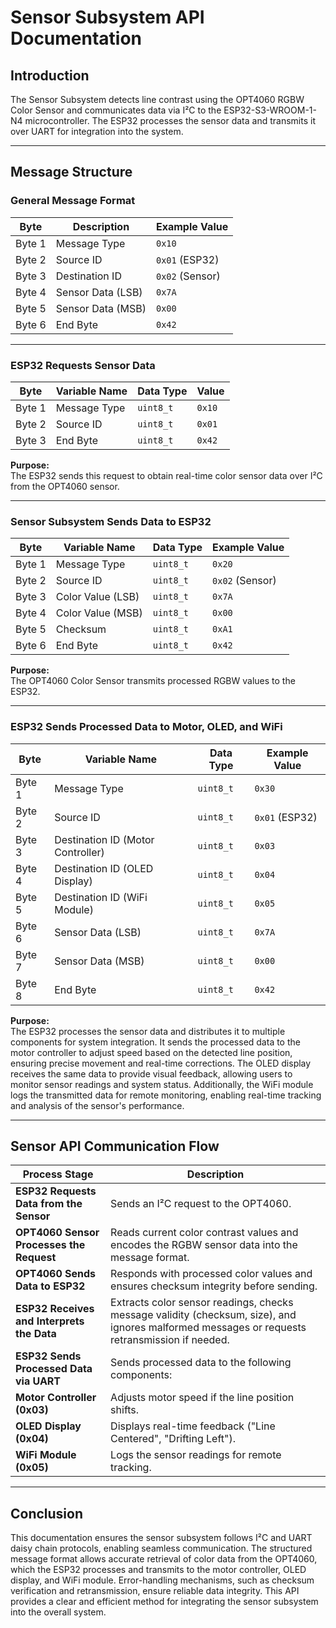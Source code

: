 # Sensor Subsystem API Documentation

## Introduction
The Sensor Subsystem detects line contrast using the OPT4060 RGBW Color Sensor and communicates data via I²C to the ESP32-S3-WROOM-1-N4 microcontroller. The ESP32 processes the sensor data and transmits it over UART for integration into the system.

---

## **Message Structure**

### **General Message Format**
| **Byte** | **Description**       | **Example Value** |
|---------|----------------------|----------------|
| Byte 1  | Message Type          | `0x10` |
| Byte 2  | Source ID             | `0x01` (ESP32) |
| Byte 3  | Destination ID        | `0x02` (Sensor) |
| Byte 4  | Sensor Data (LSB)     | `0x7A` |
| Byte 5  | Sensor Data (MSB)     | `0x00` |
| Byte 6  | End Byte              | `0x42` |

---

### **ESP32 Requests Sensor Data**
| **Byte** | **Variable Name** | **Data Type** | **Value** |
|---------|-----------------|-------------|----------|
| Byte 1  | Message Type    | `uint8_t`   | `0x10`  |
| Byte 2  | Source ID       | `uint8_t`   | `0x01`  |
| Byte 3  | End Byte        | `uint8_t`   | `0x42`  |

**Purpose:**  
The ESP32 sends this request to obtain real-time color sensor data over I²C from the OPT4060 sensor.

---

### **Sensor Subsystem Sends Data to ESP32**
| **Byte** | **Variable Name** | **Data Type** | **Example Value** |
|---------|-----------------|-------------|----------------|
| Byte 1  | Message Type    | `uint8_t`   | `0x20` |
| Byte 2  | Source ID       | `uint8_t`   | `0x02` (Sensor) |
| Byte 3  | Color Value (LSB) | `uint8_t` | `0x7A` |
| Byte 4  | Color Value (MSB) | `uint8_t` | `0x00` |
| Byte 5  | Checksum        | `uint8_t`   | `0xA1` |
| Byte 6  | End Byte        | `uint8_t`   | `0x42` |

**Purpose:**  
The OPT4060 Color Sensor transmits processed RGBW values to the ESP32.

---

### **ESP32 Sends Processed Data to Motor, OLED, and WiFi**
| **Byte** | **Variable Name** | **Data Type** | **Example Value** |
|---------|-----------------|-------------|----------------|
| Byte 1  | Message Type    | `uint8_t`   | `0x30` |
| Byte 2  | Source ID       | `uint8_t`   | `0x01` (ESP32) |
| Byte 3  | Destination ID (Motor Controller) | `uint8_t` | `0x03` |
| Byte 4  | Destination ID (OLED Display) | `uint8_t` | `0x04` |
| Byte 5  | Destination ID (WiFi Module) | `uint8_t` | `0x05` |
| Byte 6  | Sensor Data (LSB) | `uint8_t` | `0x7A` |
| Byte 7  | Sensor Data (MSB) | `uint8_t` | `0x00` |
| Byte 8  | End Byte        | `uint8_t`   | `0x42` |

**Purpose:**  
The ESP32 processes the sensor data and distributes it to multiple components for system integration. It sends the processed data to the motor controller to adjust speed based on the detected line position, ensuring precise movement and real-time corrections. The OLED display receives the same data to provide visual feedback, allowing users to monitor sensor readings and system status. Additionally, the WiFi module logs the transmitted data for remote monitoring, enabling real-time tracking and analysis of the sensor's performance.

---

## **Sensor API Communication Flow**

| **Process Stage**                          | **Description** |
|------------------------------------|----------------|
| **ESP32 Requests Data from the Sensor** | Sends an I²C request to the OPT4060. |
| **OPT4060 Sensor Processes the Request** | Reads current color contrast values and encodes the RGBW sensor data into the message format. |
| **OPT4060 Sends Data to ESP32** | Responds with processed color values and ensures checksum integrity before sending. |
| **ESP32 Receives and Interprets the Data** | Extracts color sensor readings, checks message validity (checksum, size), and ignores malformed messages or requests retransmission if needed. |
| **ESP32 Sends Processed Data via UART** | Sends processed data to the following components: |
| **Motor Controller (0x03)** | Adjusts motor speed if the line position shifts. |
| **OLED Display (0x04)** | Displays real-time feedback ("Line Centered", "Drifting Left"). |
| **WiFi Module (0x05)** | Logs the sensor readings for remote tracking. |


---

## **Conclusion**
This documentation ensures the sensor subsystem follows I²C and UART daisy chain protocols, enabling seamless communication. The structured message format allows accurate retrieval of color data from the OPT4060, which the ESP32 processes and transmits to the motor controller, OLED display, and WiFi module. Error-handling mechanisms, such as checksum verification and retransmission, ensure reliable data integrity. This API provides a clear and efficient method for integrating the sensor subsystem into the overall system.
